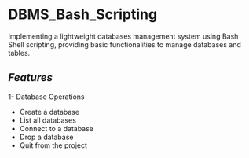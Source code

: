 # DBMS_Bash_Scripting

Implementing a lightweight databases management system using Bash Shell scripting, providing basic functionalities to manage databases and tables.

## *Features*
1- Database Operations
  - Create a database
  - List all databases
  - Connect to a database
  - Drop a database
  - Quit from the project